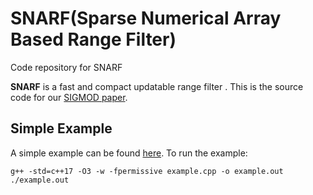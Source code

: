 # SNARF(Sparse Numerical Array Based Range Filter)
Code repository for SNARF


**SNARF** is a fast and compact updatable range filter . This is the source code for our
[SIGMOD paper](https://dl.acm.org/doi/10.14778/3529337.3529347).


## Simple Example
A simple example can be found [here](https://github.com/kapilvaidya24/SNARF/blob/main/example.cpp). To run the example:
```
g++ -std=c++17 -O3 -w -fpermissive example.cpp -o example.out
./example.out
```
